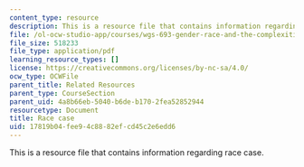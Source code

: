 ```yaml
---
content_type: resource
description: This is a resource file that contains information regarding race case.
file: /ol-ocw-studio-app/courses/wgs-693-gender-race-and-the-complexities-of-science-and-technology-a-problem-based-learning-experiment-spring-2009/17819b04fee94c8882efcd45c2e6edd6_MITWGS_693S09_res01.pdf
file_size: 518233
file_type: application/pdf
learning_resource_types: []
license: https://creativecommons.org/licenses/by-nc-sa/4.0/
ocw_type: OCWFile
parent_title: Related Resources
parent_type: CourseSection
parent_uid: 4a8b66eb-5040-b6de-b170-2fea52852944
resourcetype: Document
title: Race case
uid: 17819b04-fee9-4c88-82ef-cd45c2e6edd6
---
```

This is a resource file that contains information regarding race case.